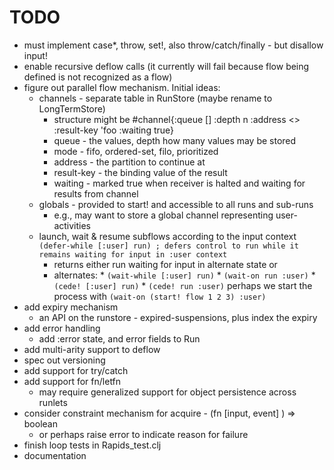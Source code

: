 # TODO

* must implement case*, throw, set!, also throw/catch/finally - but disallow input!
* enable recursive deflow calls (it currently will fail because flow being defined is not recognized as a flow)
* figure out parallel flow mechanism. Initial ideas: 
    * channels - separate table in RunStore (maybe rename to LongTermStore)
        - structure might be 
          #channel{:queue [] :depth n :address <> :result-key 'foo :waiting true}
         - queue - the values, depth how many values may be stored
         - mode - fifo, ordered-set, filo, prioritized
         - address - the partition to continue at
         - result-key - the binding value of the result
         - waiting - marked true when receiver is halted and waiting for results from channel
    * globals - provided to start! and accessible to all runs and sub-runs
         - e.g., may want to store a global channel representing user-activities
    * launch, wait & resume subflows according to the input context
      `(defer-while [:user] run) ; defers control to run while it remains waiting for input in :user context`
        - returns either run waiting for input in alternate state or  
        - alternates: 
                * `(wait-while [:user] run)` 
                * `(wait-on run :user)` 
                * `(cede! [:user] run)`
                * `(cede! run :user)`
          perhaps we start the process with `(wait-on (start! flow 1 2 3) :user)`
* add expiry mechanism
  - an API on the runstore - expired-suspensions, plus index the expiry 
* add error handling
  - add :error state, and error fields to Run 
* add multi-arity support to deflow
* spec out versioning 
* add support for try/catch
* add support for fn/letfn
    - may require generalized support for object persistence across runlets
* consider constraint mechanism for acquire - (fn [input, event] ) => boolean
  - or perhaps raise error to indicate reason for failure
* finish loop tests in Rapids_test.clj 
* documentation

